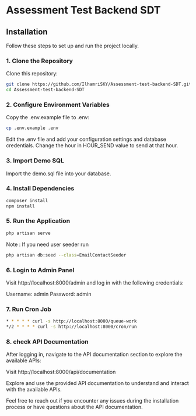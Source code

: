 # Assessment Test Backend SDT

## Installation

Follow these steps to set up and run the project locally.

### 1. Clone the Repository
Clone this repository:
```bash
git clone https://github.com/IlhamriSKY/Assessment-test-backend-SDT.git
cd Assessment-test-backend-SDT
```

### 2. Configure Environment Variables
Copy the .env.example file to .env:
```bash
cp .env.example .env
```
Edit the .env file and add your configuration settings and database credentials.
Change the hour in HOUR_SEND value to send at that hour.

### 3. Import Demo SQL
Import the demo.sql file into your database.

### 4. Install Dependencies
```bash
composer install
npm install
```

### 5. Run the Application
```bash
php artisan serve
```
Note : If you need user seeder run
```bash
php artisan db:seed --class=EmailContactSeeder
```

### 6. Login to Admin Panel
Visit http://localhost:8000/admin and log in with the following credentials:

Username: admin
Password: admin

### 7. Run Cron Job
```bash
* * * * * curl -s http://localhost:8000/queue-work
*/2 * * * * curl -s http://localhost:8000/cron/run
```

### 8. check API Documentation
After logging in, navigate to the API documentation section to explore the available APIs:

Visit http://localhost:8000/api/documentation

Explore and use the provided API documentation to understand and interact with the available APIs.

Feel free to reach out if you encounter any issues during the installation process or have questions about the API documentation.